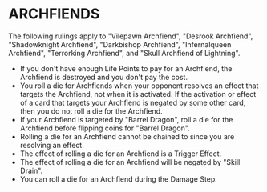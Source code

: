 # ARCHFIENDS

The following rulings apply to "Vilepawn Archfiend", "Desrook Archfiend", "Shadowknight Archfiend", "Darkbishop Archfiend", "Infernalqueen Archfiend", "Terrorking Archfiend", and "Skull Archfiend of Lightning".

*   If you don't have enough Life Points to pay for an Archfiend, the Archfiend is destroyed and you don't pay the cost.
*   You roll a die for Archfiends when your opponent resolves an effect that targets the Archfiend, not when it is activated. If the activation or effect of a card that targets your Archfiend is negated by some other card, then you do not roll a die for the Archfiend.
*   If your Archfiend is targeted by "Barrel Dragon", roll a die for the Archfiend before flipping coins for "Barrel Dragon".
*   Rolling a die for an Archfiend cannot be chained to since you are resolving an effect.
*   The effect of rolling a die for an Archfiend is a Trigger Effect.
*   The effect of rolling a die for an Archfiend will be negated by "Skill Drain".
*   You can roll a die for an Archfiend during the Damage Step.

